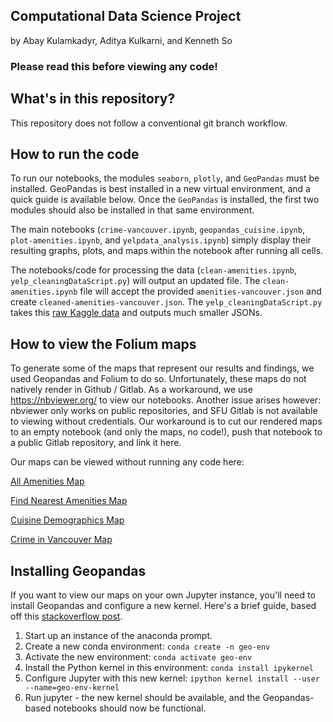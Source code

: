 ## Computational Data Science Project
by Abay Kulamkadyr, Aditya Kulkarni, and Kenneth So 

### **Please read this before viewing any code!**

## What's in this repository?
This repository does not follow a conventional git branch workflow.

## How to run the code
To run our notebooks, the modules `seaborn`, `plotly`, and `GeoPandas` must be installed. GeoPandas is best installed in a new virtual environment, and a quick guide is available below. Once the `GeoPandas` is installed, the first two modules should also be installed in that same environment. 

The main notebooks (`crime-vancouver.ipynb`, `geopandas_cuisine.ipynb`, `plot-amenities.ipynb`, and `yelpdata_analysis.ipynb`) simply display their resulting graphs, plots, and maps within the notebook after running all cells. 

The notebooks/code for processing the data (`clean-amenities.ipynb`, `yelp_cleaningDataScript.py`) will output an updated file. The `clean-amenities.ipynb` file will accept the provided `amenities-vancouver.json` and create `cleaned-amenities-vancouver.json`. The `yelp_cleaningDataScript.py` takes this [raw Kaggle data](https://www.kaggle.com/datasets/yelp-dataset/yelp-dataset) and outputs much smaller JSONs.

## How to view the Folium maps
To generate some of the maps that represent our results and findings, we used Geopandas and Folium to do so. Unfortunately, these maps do not natively render in Github / Gitlab. As a workaround, we use https://nbviewer.org/ to view our notebooks. Another issue arises however: nbviewer only works on public repositories, and SFU Gitlab is not available to viewing without credentials. Our workaround is to cut our rendered maps to an empty notebook (and only the maps, no code!), push that notebook to a public Gitlab repository, and link it here.

Our maps can be viewed without running any code here:

[All Amenities Map](https://nbviewer.org/github/k-a-so/folium-map/blob/amenities/plot-amenities.ipynb)

[Find Nearest Amenities Map](https://nbviewer.org/github/k-a-so/folium-map/blob/nearest/find-nearest-amenity.ipynb)

[Cuisine Demographics Map](https://nbviewer.org/github/k-a-so/folium-map/blob/main/cuisines-map.ipynb)

[Crime in Vancouver Map](https://nbviewer.org/github/k-a-so/folium-map/blob/crime/crime-vancouver.ipynb)

## Installing Geopandas
If you want to view our maps on your own Jupyter instance, you'll need to install Geopandas and configure a new kernel. Here's a brief guide, based off this [stackoverflow post](https://stackoverflow.com/a/58068850).
1. Start up an instance of the anaconda prompt.
2. Create a new conda environment: `conda create -n geo-env`
3. Activate the new environment: `conda activate geo-env`
4. Install the Python kernel in this environment: `conda install ipykernel`
5. Configure Jupyter with this new kernel: `ipython kernel install --user --name=geo-env-kernel`
6. Run jupyter - the new kernel should be available, and the Geopandas-based notebooks should now be functional.
